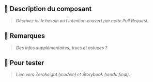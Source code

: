 ## :unicorn: Description du composant
> _Décrivez ici le besoin ou l'intention couvert par cette Pull Request._

## :rainbow: Remarques
> _Des infos supplémentaires, trucs et astuces ?_

## :100: Pour tester
> _Lien vers Zeroheight (modèle) et Storybook (rendu final)._
